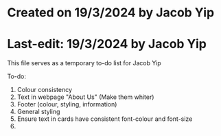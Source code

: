 # Created on 19/3/2024 by Jacob Yip
# Last-edit: 19/3/2024 by Jacob Yip
This file serves as a temporary to-do list for Jacob Yip




To-do: 
1. Colour consistency
2. Text in webpage "About Us" (Make them whiter)
3. Footer (colour, styling, information)
4. General styling
5. Ensure text in cards have consistent font-colour and font-size
6. 











